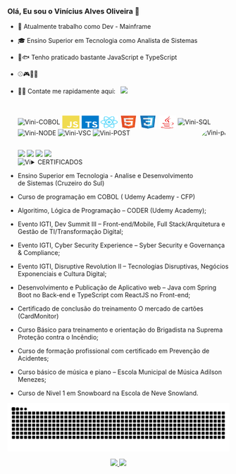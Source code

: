 ### Olá, Eu sou o Vinícius Alves Oliveira 👋

- 🦖 Atualmente trabalho como Dev - Mainframe 
- 🎓 Ensino Superior em Tecnologia como Analista de Sistemas
- 🐤🐟 Tenho praticado bastante JavaScript e TypeScript
- ⚾🎮🎵🎹
- <div style="display: inline_block" > 📱📞 Contate me rapidamente aqui: &nbsp;
  <a href="https://api.whatsapp.com/send?phone=5561993393314&text=Olá..."><img src="https://img.shields.io/badge/WhatsApp-25D366?style=for-the-badge&logo=whatsapp&logoColor=white"></a>
 
  ##
  
  <div style="display: inline_block"><br>
  <img align="center" alt="Vini-COBOL" height="30" width="40" src="https://cdn.discordapp.com/attachments/957441400935444550/1064990936607768668/file_type_cobol_icon_130684.png">
  <img align="center" alt="Vini-Js" height="30" width="40" src="https://raw.githubusercontent.com/devicons/devicon/master/icons/javascript/javascript-plain.svg">
  <img align="center" alt="Vini-Ts" height="30" width="40" src="https://raw.githubusercontent.com/devicons/devicon/master/icons/typescript/typescript-plain.svg">
  <img align="center" alt="Vini-React" height="30" width="40" src="https://raw.githubusercontent.com/devicons/devicon/master/icons/react/react-original.svg">
  <img align="center" alt="Vini-HTML" height="30" width="40" src="https://raw.githubusercontent.com/devicons/devicon/master/icons/html5/html5-original.svg">
  <img align="center" alt="Vini-CSS" height="30" width="40" src="https://raw.githubusercontent.com/devicons/devicon/master/icons/css3/css3-original.svg">
  <img align="center" alt="Vini-CSS" height="30" width="40" src="https://raw.githubusercontent.com/devicons/devicon/master/icons/java/java-plain.svg">
  <img align="center" alt="Vini-SQL" height="40" width="50" src="https://cdn.jsdelivr.net/gh/devicons/devicon/icons/mysql/mysql-original-wordmark.svg">
  <img align="center" alt="Vini-NODE" height="30" width="40" src="https://icongr.am/devicon/nodejs-original.svg">
  <img align="center" alt="Vini-VSC" height="30" width="40" src="https://cdn.jsdelivr.net/gh/devicons/devicon/icons/visualstudio/visualstudio-plain.svg">
  <img align="center" alt="Vini-POST" height="30" width="40" src="https://icongr.am/devicon/postgresql-original.svg">
  <img align="right" alt="Vini-pic" height="150" style="border-radius:70px;" src="https://cdn.discordapp.com/attachments/957441400935444550/1065657066456350720/picasion.com_c9509b17d8bab7d5161c7d92eb3730ae.gif?width=720&height=1920">
  </div>
  
  ##
  
  <div> 
    <a href="https://www.facebook.com/GostoDePizzaDeChocolate"><img src="https://img.shields.io/badge/Facebook-1877F2?style=for-the-badge&logo=facebook&logoColor=white"></a>
  <a href="https://www.instagram.com/vini.teclas"><img src="https://img.shields.io/badge/-Instagram-%23E4405F?style=for-the-badge&logo=instagram&logoColor=white" ></a>
  <a href = "mailto:vinicius.hayato@hotmail.com"><img src="https://img.shields.io/badge/Microsoft_Outlook-0078D4?style=for-the-badge&logo=microsoft-outlook&logoColor=white"></a>
  <a href="https://www.linkedin.com/in/olivervini"><img src="https://img.shields.io/badge/-LinkedIn-%230077B5?style=for-the-badge&logo=linkedin&logoColor=white"></a>
    
  <details>
    <summary> <img align="left" alt="Vini-cert" height="20" width="30" src="https://cdn.discordapp.com/attachments/848296813739114527/1071102085208223854/curriculum_vitae_icon_129369_1.png"> CERTIFICADOS </summary>
    
- Ensino Superior em Tecnologia - Analise e Desenvolvimento de Sistemas (Cruzeiro do Sul)

- Curso de programação em COBOL ( Udemy Academy - CFP)

- Algoritimo, Lógica de Programação – CODER (Udemy Academy);

-  Evento IGTI, Dev Summit III – Front-end/Mobile, Full Stack/Arquitetura e Gestão de TI/Transformação Digital;

- Evento IGTI, Cyber Security Experience – Syber Security e Governança & Compliance;

- Evento IGTI, Disruptive Revolution II – Tecnologias Disruptivas, Negócios Exponenciais e Cultura Digital;

- Desenvolvimento e Publicação de Aplicativo web – Java com Spring Boot no Back-end e TypeScript com ReactJS no Front-end;

- Certificado de conclusão do treinamento O mercado de cartões (CardMonitor)

- Curso Básico para treinamento e orientação do Brigadista na Suprema Proteção contra o Incêndio;

- Curso de formação profissional com certificado em Prevenção de Acidentes;

- Curso básico de música e piano – Escola Municipal de Música Adilson Menezes;

- Curso de Nivel 1 em Snowboard na Escola de Neve Snowland.
    
    </details>
    
 ![Snake animation](https://github.com/ViniMito/ViniMito/blob/output/github-contribution-grid-snake.svg)
    
</div>

<div align="center">
  <a href="https://github.com/Vin4s">
  <img height="180em" src="https://github-readme-stats-vin4s.vercel.app/api?username=Vin4s&show_icons=true&theme=discord_old_blurple&include_all_commits=true&count_private=true"/>
  <img height="180em" src="https://github-readme-stats-vin4s.vercel.app/api/top-langs/?username=Vin4s&layout=compact&langs_count=7&theme=discord_old_blurple"/>
</div>
